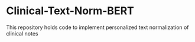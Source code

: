 # Clinical-Text-Norm-BERT
This repository holds code to implement personalized text normalization of clinical notes
